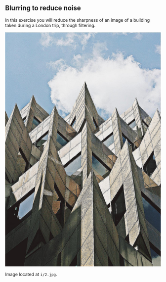 ## Blurring to reduce noise

In this exercise you will reduce the sharpness of an image of a building taken during a London trip, through filtering.

![Building in Lodon](i/2.jpg)

Image located at `i/2.jpg`.

<!-- Image loaded as `building_image`. -->
<!-- 
### Instructions

- Import the Gaussian filter.

- Apply the filter to the `building_image`, set the multichannel parameter to the correct value.

- Show the original `building_image` and resulting `gaussian_image`.
 -->